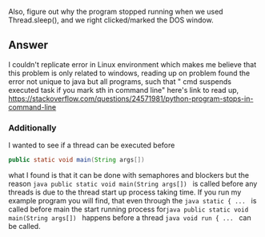 Also, figure out why the program stopped running when we used 
Thread.sleep(), and we right clicked/marked the DOS window. 


## Answer 
I couldn't replicate error in Linux environment which makes me believe that this problem is only related to windows, reading up on problem found the error not unique to java but all programs, such that " cmd suspends executed task if you mark sth in command line" here's link to read up,
https://stackoverflow.com/questions/24571981/python-program-stops-in-command-line

### Additionally 
I wanted to see if a thread can be executed before 
```java 
public static void main(String args[]) 
```
what I found is that it can be done with semaphores and blockers but the reason ```java public static void main(String args[]) ``` is called before any threads is due to the thread start up process taking time. If you run my example program you will find, that even through the ```java static { ... ``` is called before main the start running process for```java public static void main(String args[]) ```  happens before a thread ```java void run { ... ``` can be called. 
